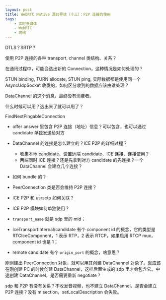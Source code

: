 ```yaml
---
layout: post
title: WebRTC Native 源码导读（十三）：P2P 连接的使用
tags:
    - 实时多媒体
    - WebRTC
    - 网络
---
```


DTLS？SRTP？

使用 P2P 连接的各种 transport, channel 类结构、关系？

在通讯过程中，可能会选出新的 Connection，这种情况是如何处理的？

STUN binding, TURN allocate, STUN ping, 实际数据都是使用同一个 AsyncUdpSocket 收发的，如何区分收到的数据应该由谁处理？

DataChannel 的这个消息，最终没有消费者。

什么时候可以用？选出来了就可以用了？

FindNextPingableConnection

+ offer answer 里包含 P2P 连接（地址）信息？可以包含，也可以通过 candidate 单独发送给对方
+ DataChannel 的连接是怎么建立的？ICE P2P 的详细过程？
  + 收集本地 candidate、设置远端 candidate、ICE 连接、连接使用？
  + 两端同时 ICE 连接？还是先拿到对方 candidate 的先连接？一个 DataChannel 会建立几个连接？
+ 如何 bundle 的？
+ PeerConnection 类是否会维持 P2P 连接？
+ ICE P2P 和 usrsctp 如何关联？
+ ICE P2P 模块如何单独使用？

+ `transport_name` 就是 sdp 里的 mid；
+ IceTransportInternal/candidate 有个 component id 的概念，它的类型是 RTCIceComponent，1 表示 RTP，2 表示 RTCP，如果启用 RTCP mux，component id 也是 1；
+ remote candidate 有个 `origin_port` 的概念，啥意思？

刚创建出 PeerConnection 对象，就可以用其创建 DataChannel 对象了。就应该在刚创建 PC 的时候创建 DataChannel，这样后面生成的 sdp 里才会包含它。中途创建 DataChannel，是否需要重新 negotiate？

sdp 和 P2P 有没有关系？不收发音视频，也不建立 DataChannel，是否会建立 P2P 连接？没有 m section，setLocalDescription 会失败。
